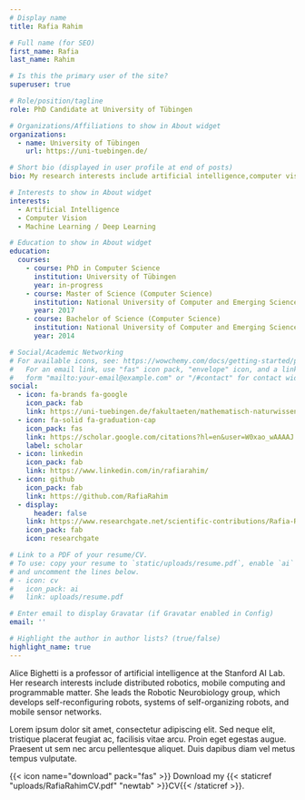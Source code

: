 ```yaml
---
# Display name
title: Rafia Rahim

# Full name (for SEO)
first_name: Rafia
last_name: Rahim

# Is this the primary user of the site?
superuser: true

# Role/position/tagline
role: PhD Candidate at University of Tübingen

# Organizations/Affiliations to show in About widget
organizations:
  - name: University of Tübingen
    url: https://uni-tuebingen.de/

# Short bio (displayed in user profile at end of posts)
bio: My research interests include artificial intelligence,computer vision and machine learning/deep learning.

# Interests to show in About widget
interests:
  - Artificial Intelligence
  - Computer Vision
  - Machine Learning / Deep Learning

# Education to show in About widget
education:
  courses:
    - course: PhD in Computer Science
      institution: University of Tübingen
      year: in-progress
    - course: Master of Science (Computer Science)
      institution: National University of Computer and Emerging Sciences
      year: 2017
    - course: Bachelor of Science (Computer Science)
      institution: National University of Computer and Emerging Sciences
      year: 2014

# Social/Academic Networking
# For available icons, see: https://wowchemy.com/docs/getting-started/page-builder/#icons
#   For an email link, use "fas" icon pack, "envelope" icon, and a link in the
#   form "mailto:your-email@example.com" or "/#contact" for contact widget.
social:
  - icon: fa-brands fa-google
    icon_pack: fab
    link: https://uni-tuebingen.de/fakultaeten/mathematisch-naturwissenschaftliche-fakultaet/fachbereiche/informatik/lehrstuehle/kognitive-systeme/the-chair/staff/rafia-rahim/
  - icon: fa-solid fa-graduation-cap
    icon_pack: fas
    link: https://scholar.google.com/citations?hl=en&user=W0xao_wAAAAJ
    label: scholar
  - icon: linkedin
    icon_pack: fab
    link: https://www.linkedin.com/in/rafiarahim/
  - icon: github
    icon_pack: fab
    link: https://github.com/RafiaRahim
  - display:
      header: false
    link: https://www.researchgate.net/scientific-contributions/Rafia-Rahim-2200059923
    icon_pack: fab
    icon: researchgate

# Link to a PDF of your resume/CV.
# To use: copy your resume to `static/uploads/resume.pdf`, enable `ai` icons in `params.yaml`,
# and uncomment the lines below.
# - icon: cv
#   icon_pack: ai
#   link: uploads/resume.pdf

# Enter email to display Gravatar (if Gravatar enabled in Config)
email: ''

# Highlight the author in author lists? (true/false)
highlight_name: true
---
```


Alice Bighetti is a professor of artificial intelligence at the Stanford AI Lab. Her research interests include distributed robotics, mobile computing and programmable matter. She leads the Robotic Neurobiology group, which develops self-reconfiguring robots, systems of self-organizing robots, and mobile sensor networks.

Lorem ipsum dolor sit amet, consectetur adipiscing elit. Sed neque elit, tristique placerat feugiat ac, facilisis vitae arcu. Proin eget egestas augue. Praesent ut sem nec arcu pellentesque aliquet. Duis dapibus diam vel metus tempus vulputate.

{{< icon name="download" pack="fas" >}} Download my {{< staticref "uploads/RafiaRahimCV.pdf" "newtab" >}}CV{{< /staticref >}}.
